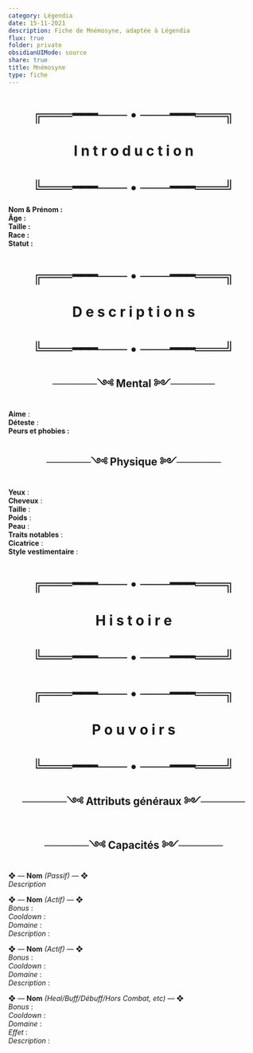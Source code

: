 ```yaml
---
category: Légendia
date: 15-11-2021
description: Fiche de Mnémosyne, adaptée à Légendia
flux: true
folder: private
obsidianUIMode: source
share: true
title: Mnémosyne
type: fiche
---
```


# <center>╔═══━━━─── • ───━━━═══╗</center>  
# <center> I n t r o d u c t i o n</center>  
# <center>╚═══━━━─── • ───━━━═══╝</center>  
**Nom & Prénom :**  
**Âge :**  
**Taille :**  
**Race :**  
**Statut :**  
  
# <center>╔═══━━━─── • ───━━━═══╗</center>  
#  <center> D e s c r i p t i o n s </center>  
# <center>╚═══━━━─── • ───━━━═══╝</center>  
## <center>──────༺ Mental ༻──────</center>   
  
**Aime** :   
**Déteste** :  
**Peurs et phobies :**   
  
## <center>──────༺ Physique ༻──────</center>  
**Yeux** :   
**Cheveux** :   
**Taille** :   
**Poids** :   
**Peau** :   
**Traits notables** :   
**Cicatrice** :   
**Style vestimentaire** :  
  
# <center>╔═══━━━─── • ───━━━═══╗</center>  
# <center>H i s t o i r e</center>  
# <center>╚═══━━━─── • ───━━━═══╝</center>  
  
# <center>╔═══━━━─── • ───━━━═══╗</center>  
# <center> P o u v o i r s</center>   
# <center>╚═══━━━─── • ───━━━═══╝</center>  
## <center>──────༺ Attributs généraux ༻──────</center>  
  
## <center>──────༺ Capacités ༻──────</center>  
  
❖ — **Nom** _(Passif)_ — ❖  
*Description*  
  
❖ — **Nom** *(Actif)* — ❖  
*Bonus* :   
*Cooldown* :   
*Domaine* :   
*Description* :   
  
❖ — **Nom** *(Actif)* — ❖  
*Bonus* :   
*Cooldown* :   
*Domaine* :   
*Description* :   
  
❖ — **Nom** *(Heal/Buff/Débuff/Hors Combat, etc)* — ❖  
*Bonus* :   
*Cooldown* :   
*Domaine* :   
*Effet* :   
*Description* :